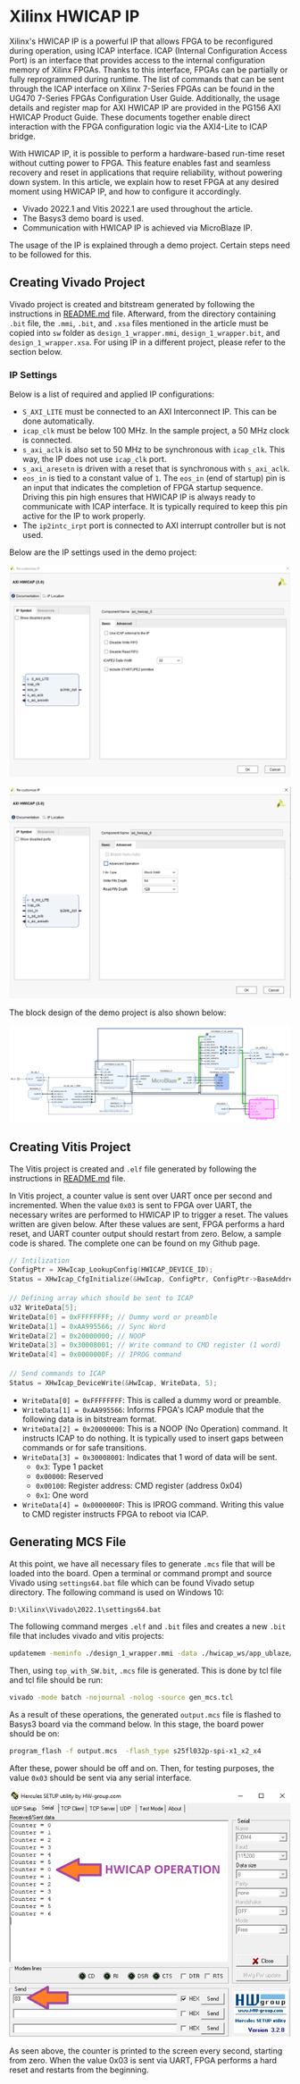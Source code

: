 # Xilinx HWICAP IP

Xilinx's HWICAP IP is a powerful IP that allows FPGA to be reconfigured during
operation, using ICAP interface. ICAP (Internal Configuration Access Port) is an
interface that provides access to the internal configuration memory of Xilinx
FPGAs. Thanks to this interface, FPGAs can be partially or fully reprogrammed
during runtime. The list of commands that can be sent through the ICAP interface
on Xilinx 7-Series FPGAs can be found in the UG470 7-Series FPGAs Configuration
User Guide. Additionally, the usage details and register map for AXI HWICAP IP
are provided in the PG156 AXI HWICAP Product Guide. These documents together
enable direct interaction with the FPGA configuration logic via the AXI4-Lite to
ICAP bridge.

With HWICAP IP, it is possible to perform a hardware-based run-time reset
without cutting power to FPGA. This feature enables fast and seamless recovery
and reset in applications that require reliability, without powering down
system. In this article, we explain how to reset FPGA at any desired moment
using HWICAP IP, and how to configure it accordingly.

- Vivado 2022.1 and Vitis 2022.1 are used throughout the article.
- The Basys3 demo board is used.
- Communication with HWICAP IP is achieved via MicroBlaze IP.

The usage of the IP is explained through a demo project. Certain steps need to
be followed for this.

## Creating Vivado Project

Vivado project is created and bitstream generated by following the instructions
in [README.md](./fpga/README.md) file. Afterward, from the directory containing
`.bit` file, the `.mmi`, `.bit`, and `.xsa` files mentioned in the article must
be copied into `sw` folder as `design_1_wrapper.mmi`, `design_1_wrapper.bit`,
and `design_1_wrapper.xsa`. For using IP in a different project, please refer to
the section below.

### IP Settings

Below is a list of required and applied IP configurations:

- `S_AXI_LITE` must be connected to an AXI Interconnect IP. This can be done
  automatically.
- `icap_clk` must be below 100 MHz. In the sample project, a 50 MHz clock is
  connected.
- `s_axi_aclk` is also set to 50 MHz to be synchronous with `icap_clk`. This
  way, the IP does not use `icap_clk` port.
- `s_axi_aresetn` is driven with a reset that is synchronous with `s_axi_aclk`.
- `eos_in` is tied to a constant value of `1`. The `eos_in` (end of startup) pin
  is an input that indicates the completion of FPGA startup sequence. Driving
  this pin high ensures that HWICAP IP is always ready to communicate with ICAP
  interface. It is typically required to keep this pin active for the IP to work
  properly.
- The `ip2intc_irpt` port is connected to AXI interrupt controller but is not
  used.

Below are the IP settings used in the demo project:

![figure1](./assets/hwicap1.png)

![figure2](./assets/hwicap2.png)

The block design of the demo project is also shown below:

![figure3](./assets/hwicap3.png)

## Creating Vitis Project

The Vitis project is created and `.elf` file generated by following the
instructions in [README.md](./sw/README.md) file.

In Vitis project, a counter value is sent over UART once per second and
incremented. When the value `0x03` is sent to FPGA over UART, the necessary
writes are performed to HWICAP IP to trigger a reset. The values written are
given below. After these values are sent, FPGA performs a hard reset, and UART
counter output should restart from zero. Below, a sample code is shared. The
complete one can be found on my Github page.

```c
// Intilization
ConfigPtr = XHwIcap_LookupConfig(HWICAP_DEVICE_ID);
Status = XHwIcap_CfgInitialize(&HwIcap, ConfigPtr, ConfigPtr->BaseAddress);

// Defining array which should be sent to ICAP
u32 WriteData[5];
WriteData[0] = 0xFFFFFFFF; // Dummy word or preamble
WriteData[1] = 0xAA995566; // Sync Word
WriteData[2] = 0x20000000; // NOOP
WriteData[3] = 0x30008001; // Write command to CMD register (1 word)
WriteData[4] = 0x0000000F; // IPROG command

// Send commands to ICAP
Status = XHwIcap_DeviceWrite(&HwIcap, WriteData, 5);
```

- `WriteData[0] = 0xFFFFFFFF`: This is called a dummy word or preamble.
- `WriteData[1] = 0xAA995566`: Informs FPGA's ICAP module that the following
  data is in bitstream format.
- `WriteData[2] = 0x20000000`: This is a NOOP (No Operation) command. It
  instructs ICAP to do nothing. It is typically used to insert gaps between
  commands or for safe transitions.
- `WriteData[3] = 0x30008001`: Indicates that 1 word of data will be sent.
  - `0x3`: Type 1 packet
  - `0x00000`: Reserved
  - `0x00100`: Register address: CMD register (address 0x04)
  - `0x1`: One word
- `WriteData[4] = 0x0000000F`: This is IPROG command. Writing this value to CMD
  register instructs FPGA to reboot via ICAP.

## Generating MCS File

At this point, we have all necessary files to generate `.mcs` file that will be
loaded into the board. Open a terminal or command prompt and source Vivado using
`settings64.bat` file which can be found Vivado setup directory. The following
command is used on Windows 10:

```bash
D:\Xilinx\Vivado\2022.1\settings64.bat
```

The following command merges `.elf` and `.bit` files and creates a new `.bit`
file that includes vivado and vitis projects:

```bash
updatemem -meminfo ./design_1_wrapper.mmi -data ./hwicap_ws/app_ublaze/Debug/app_ublaze.elf -bit ./design_1_wrapper.bit -proc design_1_i/microblaze_0 -out top_with_SW.bit -force
```

Then, using `top_with_SW.bit`, `.mcs` file is generated. This is done by tcl
file and tcl file should be run:

```bash
vivado -mode batch -nojournal -nolog -source gen_mcs.tcl
```

As a result of these operations, the generated `output.mcs` file is flashed to
Basys3 board via the command below. In this stage, the board power should be on:

```bash
program_flash -f output.mcs  -flash_type s25fl032p-spi-x1_x2_x4
```

After these, power should be off and on. Then, for testing purposes, the value
`0x03` should be sent via any serial interface.

![figure4](./assets/hwicap4.png)

As seen above, the counter is printed to the screen every second, starting from
zero. When the value 0x03 is sent via UART, FPGA performs a hard reset and
restarts from the beginning.
